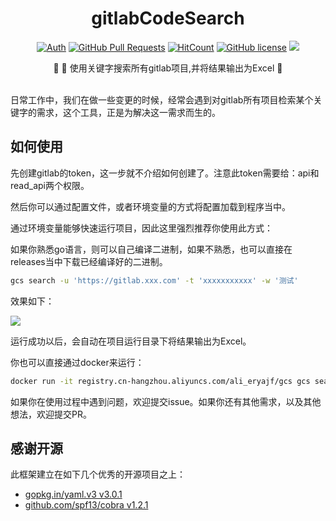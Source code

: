 <div align="center">
<h1>gitlabCodeSearch</h1>

[![Auth](https://img.shields.io/badge/Auth-eryajf-ff69b4)](https://github.com/eryajf)
[![GitHub Pull Requests](https://img.shields.io/github/stars/eryajf/gitlabCodeSearch)](https://github.com/eryajf/gitlabCodeSearch/stargazers)
[![HitCount](https://views.whatilearened.today/views/github/eryajf/gitlabCodeSearch.svg)](https://github.com/eryajf/gitlabCodeSearch)
[![GitHub license](https://img.shields.io/github/license/eryajf/gitlabCodeSearch)](https://github.com/eryajf/gitlabCodeSearch/blob/main/LICENSE)
[![](https://img.shields.io/badge/Awesome-MyStarList-c780fa?logo=Awesome-Lists)](https://github.com/eryajf/awesome-stars-eryajf#readme)

<p> 🌉 🔎 使用关键字搜索所有gitlab项目,并将结果输出为Excel 🌉</p>

<img src="https://camo.githubusercontent.com/82291b0fe831bfc6781e07fc5090cbd0a8b912bb8b8d4fec0696c881834f81ac/68747470733a2f2f70726f626f742e6d656469612f394575424971676170492e676966" width="800"  height="3">

</div>

日常工作中，我们在做一些变更的时候，经常会遇到对gitlab所有项目检索某个关键字的需求，这个工具，正是为解决这一需求而生的。

## 如何使用

先创建gitlab的token，这一步就不介绍如何创建了。注意此token需要给：api和read_api两个权限。

然后你可以通过配置文件，或者环境变量的方式将配置加载到程序当中。

通过环境变量能够快速运行项目，因此这里强烈推荐你使用此方式：

如果你熟悉go语言，则可以自己编译二进制，如果不熟悉，也可以直接在releases当中下载已经编译好的二进制。

```sh
gcs search -u 'https://gitlab.xxx.com' -t 'xxxxxxxxxxx' -w '测试'
```

效果如下：

![](https://cdn.staticaly.com/gh/eryajf/tu/main/img/image_20230902_000537.png)


运行成功以后，会自动在项目运行目录下将结果输出为Excel。

你也可以直接通过docker来运行：

```sh
docker run -it registry.cn-hangzhou.aliyuncs.com/ali_eryajf/gcs gcs search -u 'https://gitlab.xxx.com' -t 'xxxxxxxxxxx' -w '测试'
```

如果你在使用过程中遇到问题，欢迎提交issue。如果你还有其他需求，以及其他想法，欢迎提交PR。

## 感谢开源

此框架建立在如下几个优秀的开源项目之上：

- [gopkg.in/yaml.v3 v3.0.1](https://github.com/go-yaml/yaml)
- [github.com/spf13/cobra v1.2.1](https://github.com/spf13/cobra)